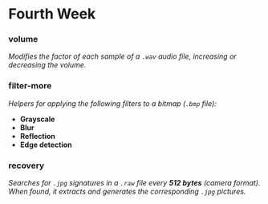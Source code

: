 # Fourth Week

### volume  
_Modifies the factor of each sample of a `.wav` audio file, increasing or decreasing the volume._  

### filter-more  
_Helpers for applying the following filters to a bitmap (`.bmp` file):_  
- **Grayscale**  
- **Blur**  
- **Reflection**  
- **Edge detection**  

### recovery  
_Searches for `.jpg` signatures in a `.raw` file every **512 bytes** (camera format). When found, it extracts and generates the corresponding `.jpg` pictures._  
